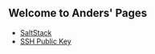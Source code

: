 ## Welcome to Anders' Pages

- [SaltStack](_posts/2018-08-05-saltstack.md)
- [SSH Public Key](_posts/2018-08-10-ssh-pubkey.md)
